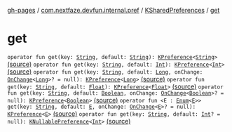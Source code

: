 [gh-pages](../../index.md) / [com.nextfaze.devfun.internal.pref](../index.md) / [KSharedPreferences](index.md) / [get](./get.md)

# get

`operator fun get(key: `[`String`](https://kotlinlang.org/api/latest/jvm/stdlib/kotlin/-string/index.html)`, default: `[`String`](https://kotlinlang.org/api/latest/jvm/stdlib/kotlin/-string/index.html)`): `[`KPreference`](../-k-preference/index.md)`<`[`String`](https://kotlinlang.org/api/latest/jvm/stdlib/kotlin/-string/index.html)`>` [(source)](https://github.com/NextFaze/dev-fun/tree/master/devfun-internal/src/main/java/com/nextfaze/devfun/internal/pref/SharedPreferences.kt#L37)
`operator fun get(key: `[`String`](https://kotlinlang.org/api/latest/jvm/stdlib/kotlin/-string/index.html)`, default: `[`Int`](https://kotlinlang.org/api/latest/jvm/stdlib/kotlin/-int/index.html)`): `[`KPreference`](../-k-preference/index.md)`<`[`Int`](https://kotlinlang.org/api/latest/jvm/stdlib/kotlin/-int/index.html)`>` [(source)](https://github.com/NextFaze/dev-fun/tree/master/devfun-internal/src/main/java/com/nextfaze/devfun/internal/pref/SharedPreferences.kt#L38)
`operator fun get(key: `[`String`](https://kotlinlang.org/api/latest/jvm/stdlib/kotlin/-string/index.html)`, default: `[`Long`](https://kotlinlang.org/api/latest/jvm/stdlib/kotlin/-long/index.html)`, onChange: `[`OnChange`](../-on-change.md)`<`[`Long`](https://kotlinlang.org/api/latest/jvm/stdlib/kotlin/-long/index.html)`>? = null): `[`KPreference`](../-k-preference/index.md)`<`[`Long`](https://kotlinlang.org/api/latest/jvm/stdlib/kotlin/-long/index.html)`>` [(source)](https://github.com/NextFaze/dev-fun/tree/master/devfun-internal/src/main/java/com/nextfaze/devfun/internal/pref/SharedPreferences.kt#L39)
`operator fun get(key: `[`String`](https://kotlinlang.org/api/latest/jvm/stdlib/kotlin/-string/index.html)`, default: `[`Float`](https://kotlinlang.org/api/latest/jvm/stdlib/kotlin/-float/index.html)`): `[`KPreference`](../-k-preference/index.md)`<`[`Float`](https://kotlinlang.org/api/latest/jvm/stdlib/kotlin/-float/index.html)`>` [(source)](https://github.com/NextFaze/dev-fun/tree/master/devfun-internal/src/main/java/com/nextfaze/devfun/internal/pref/SharedPreferences.kt#L42)
`operator fun get(key: `[`String`](https://kotlinlang.org/api/latest/jvm/stdlib/kotlin/-string/index.html)`, default: `[`Boolean`](https://kotlinlang.org/api/latest/jvm/stdlib/kotlin/-boolean/index.html)`, onChange: `[`OnChange`](../-on-change.md)`<`[`Boolean`](https://kotlinlang.org/api/latest/jvm/stdlib/kotlin/-boolean/index.html)`>? = null): `[`KPreference`](../-k-preference/index.md)`<`[`Boolean`](https://kotlinlang.org/api/latest/jvm/stdlib/kotlin/-boolean/index.html)`>` [(source)](https://github.com/NextFaze/dev-fun/tree/master/devfun-internal/src/main/java/com/nextfaze/devfun/internal/pref/SharedPreferences.kt#L43)
`operator fun <E : `[`Enum`](https://kotlinlang.org/api/latest/jvm/stdlib/kotlin/-enum/index.html)`<`[`E`](get.md#E)`>> get(key: `[`String`](https://kotlinlang.org/api/latest/jvm/stdlib/kotlin/-string/index.html)`, default: `[`E`](get.md#E)`, onChange: `[`OnChange`](../-on-change.md)`<`[`E`](get.md#E)`>? = null): `[`KPreference`](../-k-preference/index.md)`<`[`E`](get.md#E)`>` [(source)](https://github.com/NextFaze/dev-fun/tree/master/devfun-internal/src/main/java/com/nextfaze/devfun/internal/pref/SharedPreferences.kt#L46)
`operator fun get(key: `[`String`](https://kotlinlang.org/api/latest/jvm/stdlib/kotlin/-string/index.html)`, default: `[`Int`](https://kotlinlang.org/api/latest/jvm/stdlib/kotlin/-int/index.html)`? = null): `[`KNullablePreference`](../-k-nullable-preference.md)`<`[`Int`](https://kotlinlang.org/api/latest/jvm/stdlib/kotlin/-int/index.html)`>` [(source)](https://github.com/NextFaze/dev-fun/tree/master/devfun-internal/src/main/java/com/nextfaze/devfun/internal/pref/SharedPreferences.kt#L49)